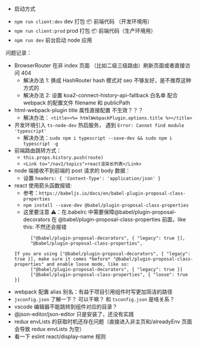 - 启动方式

* `npm run client:dev` dev 打包 📦 前端代码 （开发环境用）
* `npm run client:prod` prod 打包 📦 前端代码（生产环境用）
* `npm run dev` 前台启动 node 应用

问题记录：

- BrowserRouter 在非 index 页面 （比如二级三级路由）刷新页面或者直接访问 404
  - 解决办法 1: 换成 HashRouter hash 模式对 seo 不够友好，是不推荐这种方式的
  - 解决办法 2: 设置 koa2-connect-history-api-fallback 白名单 配合 webpack 的配置文件 filename 和 publicPath
- html-webpack-plugin title 属性直接配置 不生效？？？
  - 解决办法： `<title><%= htmlWebpackPlugin.options.title %></title>`
- 开发环境引入 `ts-node-dev` 热启服务， 遇到 `Error: Cannot find module 'typescript'`
  - 解决办法：`sudo npm i typescript --save-dev && sudo npm i typescript -g`
- 前端路由跳转方式：
  - `this.props.history.push(route)`
  - `<Link to="/nav1/topics">react渲染长列表</Link>`
- node 端接收不到前端的 post 请求的 body 数据：
  - 设置 `headers: { 'Content-Type': 'application/json' }`
- react 使用箭头函数报错:
  - 参考：`https://babeljs.io/docs/en/babel-plugin-proposal-class-properties`
  - `npm install --save-dev @babel/plugin-proposal-class-properties`
  - 这里要注意 ⚠️：在.babelrc 中需要保障@babel/plugin-proposal-decorators 在 @babel/plugin-proposal-class-properties 前面，like this: 不然还会报错
  ```
        ["@babel/plugin-proposal-decorators", { "legacy": true }],
        "@babel/plugin-proposal-class-properties",
  ```
  ```
  If you are using ["@babel/plugin-proposal-decorators", { "legacy": true }], make sure it comes *before* "@babel/plugin-proposal-class-properties" and enable loose mode, like so:
        ["@babel/plugin-proposal-decorators", { "legacy": true }]
        ["@babel/plugin-proposal-class-properties", { "loose": true }]
  ```
- webpack 配置 alias 别名：有益于项目引用组件时写更加简洁的路径
- `jsconfig.json` 了解一下？ 可以干嘛？ 和 `tsconfig.json` 是啥关系？
- vscode 编辑器不能跳转到组件对应的目录？
- @json-editor/json-editor 只是安装了，还没有实践
- redux envLists 的获取时机还存在问题（直接进入非主页和/alreadyEnv 页面会导致 redux envLists 为空）
- 看一下 eslint react/display-name 规则
